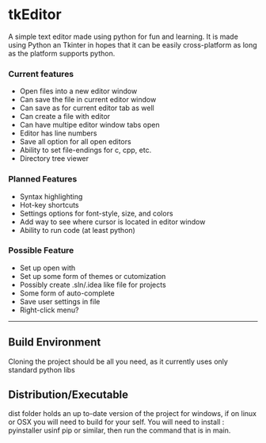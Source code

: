 # tkEditor
A simple text editor made using python for fun and learning. 
It is made using Python an Tkinter in hopes that it can be easily cross-platform as long as the platform supports python.

### Current features
- Open files into a new editor window
- Can save the file in current editor window
- Can save as for current editor tab as well
- Can create a file with editor
- Can have multipe editor window tabs open
- Editor has line numbers
- Save all option for all open editors
- Ability to set file-endings for c, cpp, etc.
- Directory tree viewer 

### Planned Features
- Syntax highlighting
- Hot-key shortcuts
- Settings options for font-style, size, and colors
- Add way to see where cursor is located in editor window
- Ability to run code (at least python)

### Possible Feature
- Set up open with
- Set up some form of themes or cutomization
- Possibly create .sln/.idea like file for projects
- Some form of auto-complete
- Save user settings in file
- Right-click menu?

***

## Build Environment
Cloning the project should be all you need, as it currently uses only standard python libs 

## Distribution/Executable
dist folder holds an up to-date version of the project for windows, if on linux or OSX you will need to build for your self.
You will need to install : pyinstaller usinf pip or similar, then run the command that is in main.
